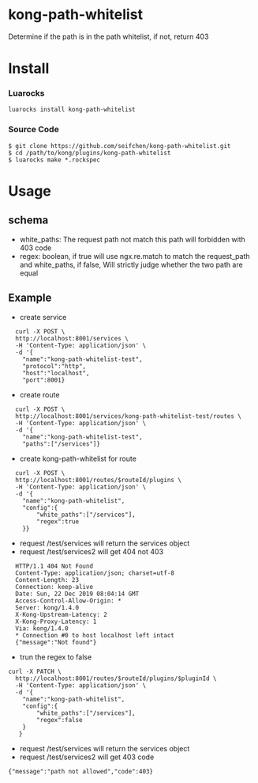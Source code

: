 # kong-path-whitelist
Determine if the path is in the path whitelist, if not, return 403

# Install
### Luarocks
```
luarocks install kong-path-whitelist
```

### Source Code
```
$ git clone https://github.com/seifchen/kong-path-whitelist.git
$ cd /path/to/kong/plugins/kong-path-whitelist
$ luarocks make *.rockspec
```

# Usage
## schema
* white_paths: The request path not match this path will forbidden with 403 code
* regex: boolean, if true will use ngx.re.match to match the request_path and white_paths, if false, Will strictly judge whether the two path are equal

## Example
* create service
```
  curl -X POST \
  http://localhost:8001/services \
  -H 'Content-Type: application/json' \
  -d '{
	"name":"kong-path-whitelist-test",
	"protocol":"http",
	"host":"localhost",
	"port":8001}
```
* create route
```
  curl -X POST \
  http://localhost:8001/services/kong-path-whitelist-test/routes \
  -H 'Content-Type: application/json' \
  -d '{
	"name":"kong-path-whitelist-test",
	"paths":["/services"]}
```
* create kong-path-whitelist for route
```
  curl -X POST \
  http://localhost:8001/routes/$routeId/plugins \
  -H 'Content-Type: application/json' \
  -d '{
	"name":"kong-path-whitelist",
	"config":{
		"white_paths":["/services"],
		"regex":true
	}}
```
* request /test/services will return the services object
* request /test/services2 will get 404 not 403
```
  HTTP/1.1 404 Not Found
  Content-Type: application/json; charset=utf-8
  Content-Length: 23
  Connection: keep-alive
  Date: Sun, 22 Dec 2019 08:04:14 GMT
  Access-Control-Allow-Origin: *
  Server: kong/1.4.0
  X-Kong-Upstream-Latency: 2
  X-Kong-Proxy-Latency: 1
  Via: kong/1.4.0
  * Connection #0 to host localhost left intact
  {"message":"Not found"}
```


* trun the regex to false
```
curl -X PATCH \
  http://localhost:8001/routes/$routeId/plugins/$pluginId \
  -H 'Content-Type: application/json' \
  -d '{
	"name":"kong-path-whitelist",
	"config":{
		"white_paths":["/services"],
		"regex":false
	}
   }
```

* request /test/services will return the services object
* request /test/services2 will get 403 code
```
{"message":"path not allowed","code":403}
```
